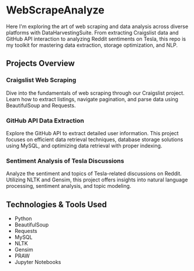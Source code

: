 # WebScrapeAnalyze
Here I'm exploring the art of web scraping and data analysis across diverse platforms with DataHarvestingSuite. From extracting Craigslist data and GitHub API interaction to analyzing Reddit sentiments on Tesla, this repo is my toolkit for mastering data extraction, storage optimization, and NLP.


## Projects Overview

### Craigslist Web Scraping
Dive into the fundamentals of web scraping through our Craigslist project. Learn how to extract listings, navigate pagination, and parse data using BeautifulSoup and Requests.

### GitHub API Data Extraction
Explore the GitHub API to extract detailed user information. This project focuses on efficient data retrieval techniques, database storage solutions using MySQL, and optimizing data retrieval with proper indexing.

### Sentiment Analysis of Tesla Discussions
Analyze the sentiment and topics of Tesla-related discussions on Reddit. Utilizing NLTK and Gensim, this project offers insights into natural language processing, sentiment analysis, and topic modeling.

## Technologies & Tools Used

- Python
- BeautifulSoup
- Requests
- MySQL
- NLTK
- Gensim
- PRAW
- Jupyter Notebooks
